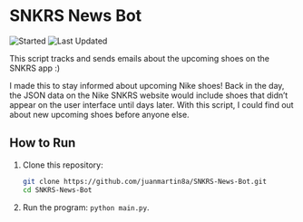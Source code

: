 # SNKRS News Bot
![Started](https://img.shields.io/badge/Started-Nov%202020-blue%20green.svg)
![Last Updated](https://img.shields.io/badge/Last%20Updated-Nov%202020-blue.svg?color=informational)

This script tracks and sends emails about the upcoming shoes on the SNKRS app :)

I made this to stay informed about upcoming Nike shoes! Back in the day, the JSON data on the Nike SNKRS website would include shoes that didn’t appear on the user interface until days later. With this script, I could find out about new upcoming shoes before anyone else.

## How to Run

  1. Clone this repository:
     ```bash
     git clone https://github.com/juanmartin8a/SNKRS-News-Bot.git
     cd SNKRS-News-Bot

  2. Run the program: `python main.py`.
